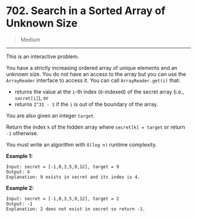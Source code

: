 # 702. Search in a Sorted Array of Unknown Size

> Medium

------

This is an interactive problem.

You have a strictly increasing ordered array of unique elements and an unknown size. You do not have an access to the array but you can use the `ArrayReader` interface to access it. You can call `ArrayReader.get(i)` that:

- returns the value at the `i`-th index (`0`-indexed) of the secret array (i.e., `secret[i]`), or
- returns `2^31 - 1` if the `i` is out of the boundary of the array.

You are also given an integer `target`.

Return the index `k` of the hidden array where `secret[k] = target` or return `-1` otherwise.

You must write an algorithm with `O(log n)` runtime complexity.

**Example 1:**

```
Input: secret = [-1,0,3,5,9,12], target = 9
Output: 4
Explanation: 9 exists in secret and its index is 4.
```

**Example 2:**

```
Input: secret = [-1,0,3,5,9,12], target = 2
Output: -1
Explanation: 2 does not exist in secret so return -1.
```